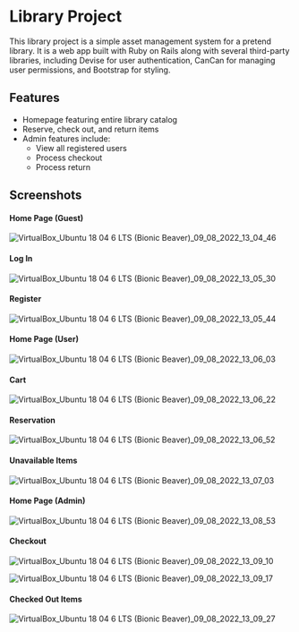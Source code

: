 # Library Project

This library project is a simple asset management system for a pretend library. It is a web app built with Ruby on Rails along with several third-party libraries, including Devise for user authentication, CanCan for managing user permissions, and Bootstrap for styling.

## Features
- Homepage featuring entire library catalog
- Reserve, check out, and return items
- Admin features include:
  - View all registered users
  - Process checkout
  - Process return
  
## Screenshots

#### Home Page (Guest)
![VirtualBox_Ubuntu 18 04 6 LTS (Bionic Beaver)_09_08_2022_13_04_46](https://user-images.githubusercontent.com/56135023/183752576-3ae2d77e-cbd0-4c00-8a59-f2367fb40fcb.png)

#### Log In
![VirtualBox_Ubuntu 18 04 6 LTS (Bionic Beaver)_09_08_2022_13_05_30](https://user-images.githubusercontent.com/56135023/183752966-ef865a54-56e4-4422-922a-90ca02b13e3f.png)

#### Register
![VirtualBox_Ubuntu 18 04 6 LTS (Bionic Beaver)_09_08_2022_13_05_44](https://user-images.githubusercontent.com/56135023/183753019-f03941c7-08d9-4e9b-945d-3da38b78a784.png)

#### Home Page (User)
![VirtualBox_Ubuntu 18 04 6 LTS (Bionic Beaver)_09_08_2022_13_06_03](https://user-images.githubusercontent.com/56135023/183753136-bef4de49-0099-4b73-9c21-d8a7c2c14e10.png)

#### Cart
![VirtualBox_Ubuntu 18 04 6 LTS (Bionic Beaver)_09_08_2022_13_06_22](https://user-images.githubusercontent.com/56135023/183753175-c64be142-558b-4c90-b7d6-acd439fdc402.png)

#### Reservation
![VirtualBox_Ubuntu 18 04 6 LTS (Bionic Beaver)_09_08_2022_13_06_52](https://user-images.githubusercontent.com/56135023/183753259-7e302d40-3a54-46c7-9af4-5927801cc3f6.png)

#### Unavailable Items
![VirtualBox_Ubuntu 18 04 6 LTS (Bionic Beaver)_09_08_2022_13_07_03](https://user-images.githubusercontent.com/56135023/183753304-9d4a9e0a-71d1-49ed-a52a-1c8b04de03a8.png)

#### Home Page (Admin)
![VirtualBox_Ubuntu 18 04 6 LTS (Bionic Beaver)_09_08_2022_13_08_53](https://user-images.githubusercontent.com/56135023/183753455-1282b720-d0d5-4c3f-b5c7-51acbea9fc95.png)

#### Checkout
![VirtualBox_Ubuntu 18 04 6 LTS (Bionic Beaver)_09_08_2022_13_09_10](https://user-images.githubusercontent.com/56135023/183753497-269c38e0-e0f3-4b46-b4e2-6fcf93eb13dd.png)

![VirtualBox_Ubuntu 18 04 6 LTS (Bionic Beaver)_09_08_2022_13_09_17](https://user-images.githubusercontent.com/56135023/183753594-41fac3d7-0b20-425c-86a2-9474fe3add18.png)

#### Checked Out Items
![VirtualBox_Ubuntu 18 04 6 LTS (Bionic Beaver)_09_08_2022_13_09_27](https://user-images.githubusercontent.com/56135023/183753671-4f7851fc-ce7c-439b-af64-e10b8a9a270d.png)
